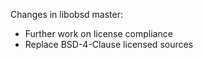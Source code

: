 Changes in libobsd master:

- Further work on license compliance
- Replace BSD-4-Clause licensed sources


